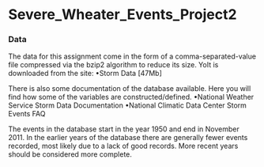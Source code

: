 # Severe_Wheater_Events_Project2
### Data

The data for this assignment come in the form of a comma-separated-value file compressed via the bzip2 algorithm to reduce its size. YoIt is downloaded from the site:
•Storm Data [47Mb]

There is also some documentation of the database available. Here you will find how some of the variables are constructed/defined.
•National Weather Service Storm Data Documentation
•National Climatic Data Center Storm Events FAQ

The events in the database start in the year 1950 and end in November 2011. In the earlier years of the database there are generally fewer events recorded, most likely due to a lack of good records. More recent years should be considered more complete.
